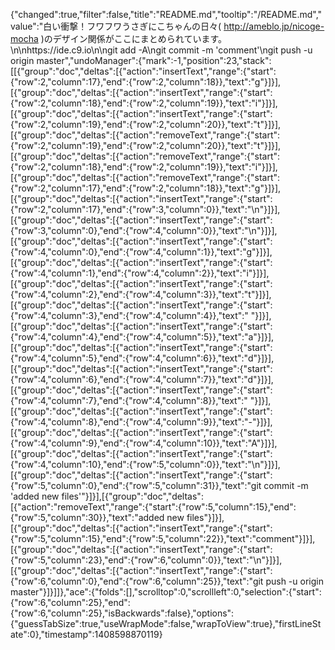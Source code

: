 {"changed":true,"filter":false,"title":"README.md","tooltip":"/README.md","value":"白い衝撃！フワフワうさぎにこちゃんの日々( http://ameblo.jp/nicoge-mocha )のデザイン関係がここにまとめられています。\n\nhttps://ide.c9.io\n\ngit add -A\ngit commit -m 'comment'\ngit push -u origin master","undoManager":{"mark":-1,"position":23,"stack":[[{"group":"doc","deltas":[{"action":"insertText","range":{"start":{"row":2,"column":17},"end":{"row":2,"column":18}},"text":"g"}]}],[{"group":"doc","deltas":[{"action":"insertText","range":{"start":{"row":2,"column":18},"end":{"row":2,"column":19}},"text":"i"}]}],[{"group":"doc","deltas":[{"action":"insertText","range":{"start":{"row":2,"column":19},"end":{"row":2,"column":20}},"text":"t"}]}],[{"group":"doc","deltas":[{"action":"removeText","range":{"start":{"row":2,"column":19},"end":{"row":2,"column":20}},"text":"t"}]}],[{"group":"doc","deltas":[{"action":"removeText","range":{"start":{"row":2,"column":18},"end":{"row":2,"column":19}},"text":"i"}]}],[{"group":"doc","deltas":[{"action":"removeText","range":{"start":{"row":2,"column":17},"end":{"row":2,"column":18}},"text":"g"}]}],[{"group":"doc","deltas":[{"action":"insertText","range":{"start":{"row":2,"column":17},"end":{"row":3,"column":0}},"text":"\n"}]}],[{"group":"doc","deltas":[{"action":"insertText","range":{"start":{"row":3,"column":0},"end":{"row":4,"column":0}},"text":"\n"}]}],[{"group":"doc","deltas":[{"action":"insertText","range":{"start":{"row":4,"column":0},"end":{"row":4,"column":1}},"text":"g"}]}],[{"group":"doc","deltas":[{"action":"insertText","range":{"start":{"row":4,"column":1},"end":{"row":4,"column":2}},"text":"i"}]}],[{"group":"doc","deltas":[{"action":"insertText","range":{"start":{"row":4,"column":2},"end":{"row":4,"column":3}},"text":"t"}]}],[{"group":"doc","deltas":[{"action":"insertText","range":{"start":{"row":4,"column":3},"end":{"row":4,"column":4}},"text":" "}]}],[{"group":"doc","deltas":[{"action":"insertText","range":{"start":{"row":4,"column":4},"end":{"row":4,"column":5}},"text":"a"}]}],[{"group":"doc","deltas":[{"action":"insertText","range":{"start":{"row":4,"column":5},"end":{"row":4,"column":6}},"text":"d"}]}],[{"group":"doc","deltas":[{"action":"insertText","range":{"start":{"row":4,"column":6},"end":{"row":4,"column":7}},"text":"d"}]}],[{"group":"doc","deltas":[{"action":"insertText","range":{"start":{"row":4,"column":7},"end":{"row":4,"column":8}},"text":" "}]}],[{"group":"doc","deltas":[{"action":"insertText","range":{"start":{"row":4,"column":8},"end":{"row":4,"column":9}},"text":"-"}]}],[{"group":"doc","deltas":[{"action":"insertText","range":{"start":{"row":4,"column":9},"end":{"row":4,"column":10}},"text":"A"}]}],[{"group":"doc","deltas":[{"action":"insertText","range":{"start":{"row":4,"column":10},"end":{"row":5,"column":0}},"text":"\n"}]}],[{"group":"doc","deltas":[{"action":"insertText","range":{"start":{"row":5,"column":0},"end":{"row":5,"column":31}},"text":"git commit -m 'added new files'"}]}],[{"group":"doc","deltas":[{"action":"removeText","range":{"start":{"row":5,"column":15},"end":{"row":5,"column":30}},"text":"added new files"}]}],[{"group":"doc","deltas":[{"action":"insertText","range":{"start":{"row":5,"column":15},"end":{"row":5,"column":22}},"text":"comment"}]}],[{"group":"doc","deltas":[{"action":"insertText","range":{"start":{"row":5,"column":23},"end":{"row":6,"column":0}},"text":"\n"}]}],[{"group":"doc","deltas":[{"action":"insertText","range":{"start":{"row":6,"column":0},"end":{"row":6,"column":25}},"text":"git push -u origin master"}]}]]},"ace":{"folds":[],"scrolltop":0,"scrollleft":0,"selection":{"start":{"row":6,"column":25},"end":{"row":6,"column":25},"isBackwards":false},"options":{"guessTabSize":true,"useWrapMode":false,"wrapToView":true},"firstLineState":0},"timestamp":1408598870119}